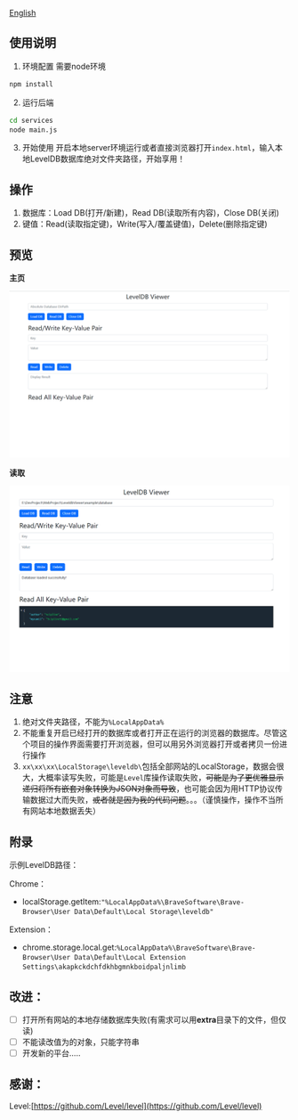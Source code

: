 [English](./README_en.md)
## 使用说明
1. 环境配置
需要node环境
```bash
npm install
```
2. 运行后端
```bash
cd services
node main.js
```
3. 开始使用
    开启本地server环境运行或者直接浏览器打开`index.html`，输入本地LevelDB数据库绝对文件夹路径，开始享用！

## 操作

1. 数据库：Load DB(打开/新建)，Read DB(读取所有内容)，Close DB(关闭)
2. 键值：Read(读取指定键)，Write(写入/覆盖键值)，Delete(删除指定键)

## 预览
**主页**

![main](images/main.png)

**读取**

![open](images/open.png)
## 注意

1. 绝对文件夹路径，不能为`%LocalAppData%`
2. 不能重复开启已经打开的数据库或者打开正在运行的浏览器的数据库。尽管这个项目的操作界面需要打开浏览器，但可以用另外浏览器打开或者拷贝一份进行操作
3. `xx\xx\xx\LocalStorage\leveldb\`包括全部网站的LocalStorage，数据会很大，大概率读写失败，可能是`Level`库操作读取失败，~~可能是为了更优雅显示递归将所有嵌套对象转换为JSON对象而导致~~，也可能会因为用HTTP协议传输数据过大而失败，~~或者就是因为我的代码问题~~。。。（谨慎操作，操作不当所有网站本地数据丢失）

## 附录

示例LevelDB路径：

Chrome：

- localStorage.getItem:`"%LocalAppData%\BraveSoftware\Brave-Browser\User Data\Default\Local Storage\leveldb"`

Extension：

- chrome.storage.local.get:`%LocalAppData%\BraveSoftware\Brave-Browser\User Data\Default\Local Extension Settings\akapkckdchfdkhbgmnkboidpaljnlimb`

## 改进：

- [ ]  打开所有网站的本地存储数据库失败(有需求可以用**extra**目录下的文件，但仅读)
- [ ]  不能读改值为的对象，只能字符串
- [ ]  开发新的平台.....
## 感谢：
Level:[https://github.com/Level/level](https://github.com/Level/level)
